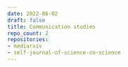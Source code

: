 ```yaml
---
date: 2022-06-02
draft: false
title: Communication studies
repo_count: 2
repositories:
- mediarxiv
- self-journal-of-science-co-science
---
```



